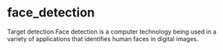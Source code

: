 # face_detection
Target detection
Face detection is a computer technology being used in a variety of applications that identifies human faces in digital images. 
